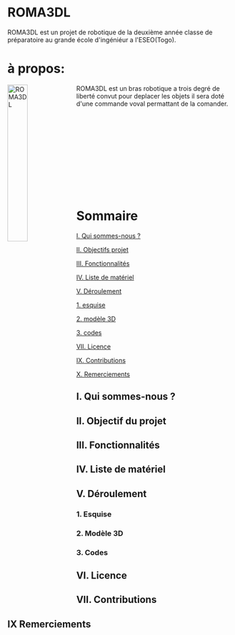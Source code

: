 # ROMA3DL
ROMA3DL est un projet de robotique de la deuxième année classe de préparatoire au grande école d'ingéniéur a l'ESEO(Togo).
# à propos:
<img align="left" src= "https://github.com/user-attachments/assets/154af356-2c76-46a7-96c6-b7c4813c096e" alt="ROMA3DL" width="30%" />
ROMA3DL est un bras robotique a trois degré de liberté convut pour deplacer les objets il sera doté d'une commande voval permattant de la comander.
<br><br><br><br><br><br><br><br><br><br><br><br>

# Sommaire

[I. Qui sommes-nous ?](#i-Qui-sommes-nous-)

[II. Objectifs projet ](#ii-Objectif-du-projet)

[III. Fonctionnalités](#iii-Fonctionnalités)

[IV. Liste de matériel](#iv-Liste-de-matériel)

[V. Déroulement ](#v-Déroulement)

  [1. esquise](#1-Esquise)
  
  [2. modèle 3D](#2-Modèle-3D)
  
  [3. codes](#3-Codes)

[VII. Licence](#vii-Licence)

[IX. Contributions](#ix-Contributions)

[X. Remerciements](#x-Remerciements)


## I. Qui sommes-nous ?
## II. Objectif du projet
## III. Fonctionnalités 
## IV. Liste de matériel 
## V.  Déroulement 
  ### 1. Esquise
  ### 2. Modèle 3D
  ### 3. Codes
## VI. Licence
## VII. Contributions
## IX Remerciements
